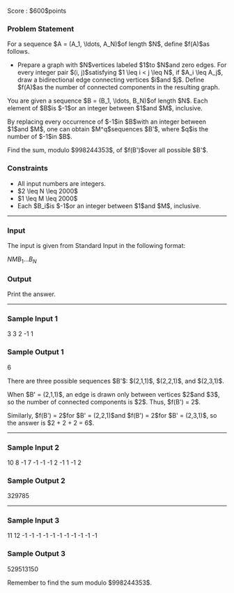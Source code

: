 
<div>

<span>

<span>

<p>
Score : $600$points
</p>

<div>

<section>

### **Problem Statement**

<p>
For a sequence $A = (A_1, \ldots, A_N)$of length $N$, define $f(A)$as follows.
</p>

<ul>

<li>
Prepare a graph with $N$vertices labeled $1$to $N$and zero edges. For every integer pair $(i, j)$satisfying $1 \leq i < j \leq N$, if $A_i \leq A_j$, draw a bidirectional edge connecting vertices $i$and $j$. Define $f(A)$as the number of connected components in the resulting graph.
</li>

</ul>

<p>
You are given a sequence $B = (B_1, \ldots, B_N)$of length $N$. Each element of $B$is $-1$or an integer between $1$and $M$, inclusive.
</p>

<p>
By replacing every occurrence of $-1$in $B$with an integer between $1$and $M$, one can obtain $M^q$sequences $B'$, where $q$is the number of $-1$in $B$.
</p>

<p>
Find the sum, modulo $998244353$, of $f(B')$over all possible $B'$.
</p>

</section>

</div>

<div>

<section>

### **Constraints**

<ul>

<li>
All input numbers are integers.
</li>

<li>
$2 \leq N \leq 2000$
</li>

<li>
$1 \leq M \leq 2000$
</li>

<li>
Each $B_i$is $-1$or an integer between $1$and $M$, inclusive.
</li>

</ul>

</section>

</div>

---

<div>

<div>

<section>

### **Input**

<p>
The input is given from Standard Input in the following format:
</p>

<div>

$N$$M$$B_1$$\ldots$$B_N$
</div>

</section>

</div>

<div>

<section>

### **Output**

<p>
Print the answer.
</p>

</section>

</div>

</div>

---

<div>

<section>

### **Sample Input 1**

<div>

3 3
2 -1 1

</div>

</section>

</div>

<div>

<section>

### **Sample Output 1**

<div>

6

</div>

<p>
There are three possible sequences $B'$: $(2,1,1)$, $(2,2,1)$, and $(2,3,1)$.
</p>

<p>
When $B' = (2,1,1)$, an edge is drawn only between vertices $2$and $3$, so the number of connected components is $2$. Thus, $f(B') = 2$.
</p>

<p>
Similarly, $f(B') = 2$for $B' = (2,2,1)$and $f(B') = 2$for $B' = (2,3,1)$, so the answer is $2 + 2 + 2 = 6$.
</p>

</section>

</div>

---

<div>

<section>

### **Sample Input 2**

<div>

10 8
-1 7 -1 -1 -1 2 -1 1 -1 2

</div>

</section>

</div>

<div>

<section>

### **Sample Output 2**

<div>

329785

</div>

</section>

</div>

---

<div>

<section>

### **Sample Input 3**

<div>

11 12
-1 -1 -1 -1 -1 -1 -1 -1 -1 -1 -1

</div>

</section>

</div>

<div>

<section>

### **Sample Output 3**

<div>

529513150

</div>

<p>
Remember to find the sum modulo $998244353$.
</p>

</section>

</div>

</span>

</span>

</div>
